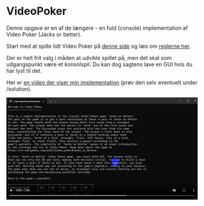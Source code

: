 # VideoPoker

Denne opgave er en af de længere - en fuld (console) implementation af Video Poker (Jacks or better).

Start med at spille lidt Video Poker på [denne side](https://classicvideopoker.com/classicvideopoker/) og læs om [reglerne her](https://en.wikipedia.org/wiki/Video_poker#Jacks_or_Better).

Der er helt frit valg i måden at udvikle spillet på, men det skal som udgangspunkt være et konsolspil. Du kan dog sagtens lave en GUI hvis du har lyst til det.

Her er [en video der viser min implementation](https://s3.eu-west-1.amazonaws.com/media.cronberg.dk/cs/niveau3/videopoker.mp4) (prøv den selv eventuelt under /solution).

[![](video.png)](https://s3.eu-west-1.amazonaws.com/media.cronberg.dk/cs/niveau3/videopoker.mp4)
